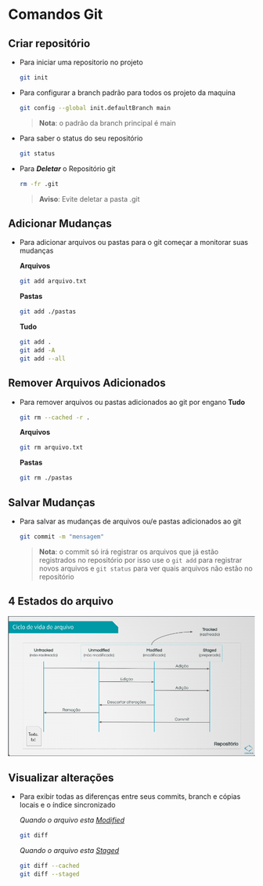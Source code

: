 # Comandos Git
## Criar repositório
- Para iniciar uma repositorio no projeto

    ```bash
    git init
    ```

- Para configurar a branch padrão para todos os projeto da maquina

    ```bash
    git config --global init.defaultBranch main
    ```
    > **Nota**: o padrão da branch principal é main 

- Para saber o status do seu repositório

    ```bash
    git status
    ```
- Para ***Deletar*** o Repositório git
    
    ```bash
    rm -fr .git
    ```
    > **Aviso**: Evite deletar a pasta .git
## Adicionar Mudanças
- Para adicionar arquivos ou pastas para o git começar a monitorar suas mudanças
    
    **Arquivos**
    ```bash
    git add arquivo.txt
    ```
    **Pastas**
    ```bash
    git add ./pastas
    ```
    **Tudo**
    ```bash
    git add .
    git add -A
    git add --all
    ```
## Remover Arquivos Adicionados
- Para remover arquivos ou pastas adicionados ao git por engano
    **Tudo**
    ```bash
    git rm --cached -r .
    ```
    **Arquivos**
    ```bash
    git rm arquivo.txt
    ```
    **Pastas**
    ```bash
    git rm ./pastas
    ```
## Salvar Mudanças
- Para salvar as mudanças de arquivos ou/e pastas adicionados ao git
    ```bash
    git commit -m "mensagem"
    ```
    > **Nota**: o commit só irá registrar os arquivos que já estão registrados no repositório por isso use o `git add` para registrar novos arquivos e `git status` para ver quais arquivos não estão no repositório
## 4 Estados do arquivo
![Alt text](image.png)

## Visualizar alterações
- Para exibir todas as diferenças entre seus commits, branch e cópias locais e o índice sincronizado
    
    *Quando o arquivo esta <ins>Modified</ins>*
    ```bash
    git diff
    ```
    *Quando o arquivo esta <ins>Staged</ins>*
    ```bash
    git diff --cached
    git diff --staged
    ```
